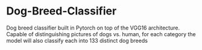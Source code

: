 # Dog-Breed-Classifier
Dog breed classifier built in Pytorch on top of the VGG16 architecture. Capable of distinguishing pictures of dogs vs. human, for each category the model will also classify each into 133 distinct dog breeds
